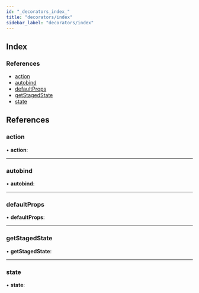 ```yaml
---
id: "_decorators_index_"
title: "decorators/index"
sidebar_label: "decorators/index"
---
```


## Index

### References

* [action](_decorators_index_.md#action)
* [autobind](_decorators_index_.md#autobind)
* [defaultProps](_decorators_index_.md#defaultprops)
* [getStagedState](_decorators_index_.md#getstagedstate)
* [state](_decorators_index_.md#state)

## References

###  action

• **action**:

___

###  autobind

• **autobind**:

___

###  defaultProps

• **defaultProps**:

___

###  getStagedState

• **getStagedState**:

___

###  state

• **state**:
